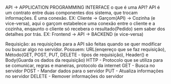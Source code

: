 API -> APPLICATION PROGRAMMING INTERFACE 
    o que é uma API?
API é um contrato entre duas componentes dos sistema, que trocam informações. É uma conexão.
EX: Cliente -> Garçom(API) -> Cozinha (e vice-versa), aqui o garçom estabelece uma conexão entre o cliente e a cozinha, enqaunto o cliente só recebera o resultado(Pedido) sem saber dos detalhes por trás.
EX: Frontend -> API -> BACKEND (e vice-versa)

Requisição: as requisições para a API são feitas quando se quer modificar ou buscar algo no servidor. Possuem: URL(enqereço que se faz requisição), Método(GET, POST, PUT, DELETE - tipos de requisição), Header() e Body(Guarda os dados da requisição)
HTTP - Protocolo que se utiliza para se comunicar, regras e maneiras, protocolo da internet
        GET - Busca no servidor
        POST -  Mandar dados para o servidor
        PUT - Atualiza informações no servidor
        DELETE - Remover informações do servidor

